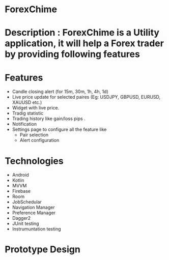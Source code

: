 # ForexChime

# Description : ForexChime is a Utility application, it will help a Forex trader by providing following features

# Features

* Candle closing alert (for 15m, 30m, 1h, 4h, 1d)
* Live price update for selected paires (Eg: USDJPY, GBPUSD, EURUSD, XAUUSD etc.)
* Widget with live price.
* Tradig statistic 
* Trading history like gain/loss pips .
* Notification
* Settings page to configure all the feature like 
  * Pair selection
  * Alert configuration

# Technologies

* Android
* Kotlin
* MVVM
* Firebase
* Room
* JobSchedular
* Navigation Manager
* Preference Manager
* Dagger2
* JUnit testing
* Instrumuntation testing

# Prototype Design
